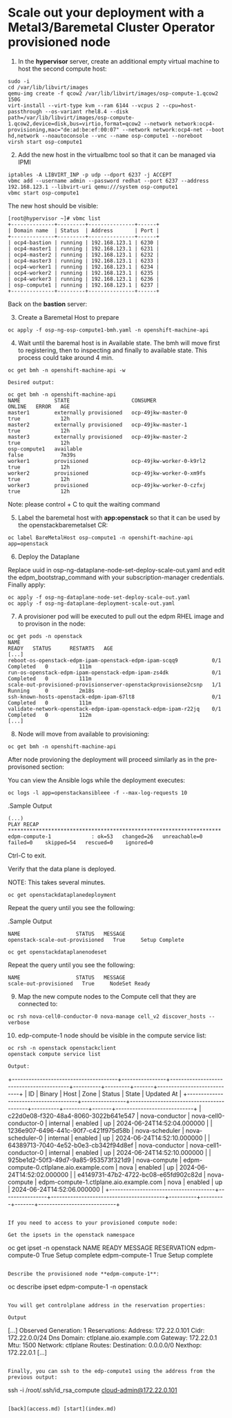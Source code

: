 # Scale out your deployment with a Metal3/Baremetal Cluster Operator provisioned node

1. In the **hypervisor** server, create an additional empty virtual machine to host the second compute host:

```
sudo -i
cd /var/lib/libvirt/images
qemu-img create -f qcow2 /var/lib/libvirt/images/osp-compute-1.qcow2 150G
virt-install --virt-type kvm --ram 6144 --vcpus 2 --cpu=host-passthrough --os-variant rhel8.4 --disk path=/var/lib/libvirt/images/osp-compute-1.qcow2,device=disk,bus=virtio,format=qcow2 --network network:ocp4-provisioning,mac="de:ad:be:ef:00:07" --network network:ocp4-net --boot hd,network --noautoconsole --vnc --name osp-compute1 --noreboot
virsh start osp-compute1
```

2. Add the new host in the virtualbmc tool so that it can be managed via IPMI

```
iptables -A LIBVIRT_INP -p udp --dport 6237 -j ACCEPT
vbmc add --username admin --password redhat --port 6237 --address 192.168.123.1 --libvirt-uri qemu:///system osp-compute1
vbmc start osp-compute1
```

The new host should be visible:
```
[root@hypervisor ~]# vbmc list
+--------------+---------+---------------+------+
| Domain name  | Status  | Address       | Port |
+--------------+---------+---------------+------+
| ocp4-bastion | running | 192.168.123.1 | 6230 |
| ocp4-master1 | running | 192.168.123.1 | 6231 |
| ocp4-master2 | running | 192.168.123.1 | 6232 |
| ocp4-master3 | running | 192.168.123.1 | 6233 |
| ocp4-worker1 | running | 192.168.123.1 | 6234 |
| ocp4-worker2 | running | 192.168.123.1 | 6235 |
| ocp4-worker3 | running | 192.168.123.1 | 6236 |
| osp-compute1 | running | 192.168.123.1 | 6237 |
+--------------+---------+---------------+------+
```

Back on the **bastion** server:

3. Create a Baremetal Host to prepare
```
oc apply -f osp-ng-osp-compute1-bmh.yaml -n openshift-machine-api
```

4. Wait until the baremal host is in Available state. The bmh will move first to registering, then to inspecting and finally to available state. This process could take around 4 min.
```
oc get bmh -n openshift-machine-api -w

Desired output:

oc get bmh -n openshift-machine-api
NAME           STATE                    CONSUMER                   ONLINE   ERROR   AGE
master1        externally provisioned   ocp-49jkw-master-0         true             12h
master2        externally provisioned   ocp-49jkw-master-1         true             12h
master3        externally provisioned   ocp-49jkw-master-2         true             12h
osp-compute1   available                                           false            7m39s
worker1        provisioned              ocp-49jkw-worker-0-k9rl2   true             12h
worker2        provisioned              ocp-49jkw-worker-0-xm9fs   true             12h
worker3        provisioned              ocp-49jkw-worker-0-czfxj   true             12h
```
Note: please control + C to quit the waiting command

5. Label the baremetal host with **app:openstack** so that it can be used by the openstackbaremetalset CR:
```
oc label BareMetalHost osp-compute1 -n openshift-machine-api app=openstack
```

6. Deploy the Dataplane

Replace uuid in osp-ng-dataplane-node-set-deploy-scale-out.yaml and edit the edpm_bootstrap_command with your subscription-manager credentials. Finally apply:
```
oc apply -f osp-ng-dataplane-node-set-deploy-scale-out.yaml
oc apply -f osp-ng-dataplane-deployment-scale-out.yaml
```

7. A provisioner pod will be executed to pull out the edpm RHEL image and to provison in the node:

```
oc get pods -n openstack
NAME                                                              READY   STATUS      RESTARTS   AGE
[...]
reboot-os-openstack-edpm-ipam-openstack-edpm-ipam-scqq9           0/1     Completed   0          111m
run-os-openstack-edpm-ipam-openstack-edpm-ipam-zs4dk              0/1     Completed   0          111m
scale-out-provisioned-provisionserver-openstackprovisionse2csnp   1/1     Running     0          2m18s
ssh-known-hosts-openstack-edpm-ipam-67lt8                         0/1     Completed   0          111m
validate-network-openstack-edpm-ipam-openstack-edpm-ipam-r22jq    0/1     Completed   0          112m
[...]
```

8. Node will move from available to provisioning:
```
oc get bmh -n openshift-machine-api
```

After node provioning the deployment will proceed similarly as in the pre-provisoned section:

You can view the Ansible logs while the deployment executes:

```
oc logs -l app=openstackansibleee -f --max-log-requests 10
```

.Sample Output
```
(...)
PLAY RECAP *********************************************************************
edpm-compute-1             : ok=53   changed=26   unreachable=0    failed=0    skipped=54   rescued=0    ignored=0
```

Ctrl-C to exit.

Verify that the data plane is deployed.

NOTE: This takes several minutes.

```
oc get openstackdataplanedeployment
```

Repeat the query until you see the following:

.Sample Output
```
NAME                  STATUS   MESSAGE
openstack-scale-out-provisioned   True     Setup Complete
```

```
oc get openstackdataplanenodeset
```

Repeat the query until you see the following:

```
NAME                  STATUS   MESSAGE
scale-out-provisioned   True     NodeSet Ready
```

9. Map the new compute nodes to the Compute cell that they are connected to:
```
oc rsh nova-cell0-conductor-0 nova-manage cell_v2 discover_hosts --verbose
```

10. edp-compute-1 node should be visible in the compute service list:
```
oc rsh -n openstack openstackclient
openstack compute service list

Output:
```
+--------------------------------------+----------------+-----------------------------------------+----------+---------+-------+----------------------------+
| ID                                   | Binary         | Host                                    | Zone     | Status  | State | Updated At                 |
+--------------------------------------+----------------+-----------------------------------------+----------+---------+-------+----------------------------+
| c22d0e08-f320-48a4-8060-3022b641e547 | nova-conductor | nova-cell0-conductor-0                  | internal | enabled | up    | 2024-06-24T14:52:04.000000 |
| 1236e907-6496-441c-90f7-c421f975d58b | nova-scheduler | nova-scheduler-0                        | internal | enabled | up    | 2024-06-24T14:52:10.000000 |
| 64389713-7040-4e52-b0e3-cb342f94d8ef | nova-conductor | nova-cell1-conductor-0                  | internal | enabled | up    | 2024-06-24T14:52:10.000000 |
| 925be1d2-50f3-49d7-9a85-953573f321d9 | nova-compute   | edpm-compute-0.ctlplane.aio.example.com | nova     | enabled | up    | 2024-06-24T14:52:02.000000 |
| e4149731-47b2-4722-bc08-e65fd902c82d | nova-compute   | edpm-compute-1.ctlplane.aio.example.com | nova     | enabled | up    | 2024-06-24T14:52:06.000000 |
+--------------------------------------+----------------+-----------------------------------------+----------+---------+-------+----------------------------+
``` 

If you need to access to your provisioned compute node:

Get the ipsets in the openstack namespace

```
oc get ipset -n openstack
NAME             READY   MESSAGE          RESERVATION
edpm-compute-0   True    Setup complete
edpm-compute-1   True    Setup complete
```

Describe the provisioned node **edpm-compute-1**:
```
oc describe ipset edpm-compute-1 -n openstack
```

You will get controlplane address in the reservation properties:

Output
```
[...]
  Observed Generation:     1
  Reservations:
    Address:     172.22.0.101
    Cidr:        172.22.0.0/24
    Dns Domain:  ctlplane.aio.example.com
    Gateway:     172.22.0.1
    Mtu:         1500
    Network:     ctlplane
    Routes:
      Destination:  0.0.0.0/0
      Nexthop:      172.22.0.1
[...]
```

Finally, you can ssh to the edp-compute1 using the address from the previous output:

```
ssh -i /root/.ssh/id_rsa_compute cloud-admin@172.22.0.101
```

[back](access.md) [start](index.md)
